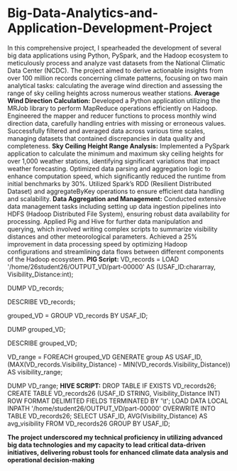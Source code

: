 # Big-Data-Analytics-and-Application-Development-Project
In this comprehensive project, I spearheaded the development of several big data applications using Python, PySpark, and the Hadoop ecosystem to meticulously process and analyze vast datasets from the National Climatic Data Center (NCDC). The project aimed to derive actionable insights from over 100 million records concerning climate patterns, focusing on two main analytical tasks: calculating the average wind direction and assessing the range of sky ceiling heights across numerous weather stations.
**Average Wind Direction Calculation:**
Developed a Python application utilizing the MRJob library to perform MapReduce operations efficiently on Hadoop.
Engineered the mapper and reducer functions to process monthly wind direction data, carefully handling entries with missing or erroneous values.
Successfully filtered and averaged data across various time scales, managing datasets that contained discrepancies in data quality and completeness.
**Sky Ceiling Height Range Analysis:**
Implemented a PySpark application to calculate the minimum and maximum sky ceiling heights for over 1,000 weather stations, identifying significant variations that impact weather forecasting.
Optimized data parsing and aggregation logic to enhance computation speed, which significantly reduced the runtime from initial benchmarks by 30%.
Utilized Spark’s RDD (Resilient Distributed Dataset) and aggregateByKey operations to ensure efficient data handling and scalability.
**Data Aggregation and Management:**
Conducted extensive data management tasks including setting up data ingestion pipelines into HDFS (Hadoop Distributed File System), ensuring robust data availability for processing.
Applied Pig and Hive for further data manipulation and querying, which involved writing complex scripts to summarize visibility distances and other meteorological parameters.
Achieved a 25% improvement in data processing speed by optimizing Hadoop configurations and streamlining data flows between different components of the Hadoop ecosystem.
**PIG Script:**
VD_records = LOAD '/home/26student26/OUTPUT_VD/part-00000'
    AS (USAF_ID:chararray, Visibility_Distance:int);

DUMP VD_records;

DESCRIBE VD_records;

grouped_VD = GROUP VD_records BY USAF_ID;

DUMP grouped_VD;

DESCRIBE grouped_VD;

VD_range = FOREACH grouped_VD GENERATE group AS USAF_ID,
    (MAX(VD_records.Visibility_Distance) - MIN(VD_records.Visibility_Distance)) AS visibility_range;

DUMP VD_range;
**HIVE SCRIPT:**
DROP TABLE IF EXISTS VD_records26;
CREATE TABLE VD_records26 (USAF_ID STRING, Visibility_Distance INT)
ROW FORMAT DELIMITED
  FIELDS TERMINATED BY '\t';
LOAD DATA LOCAL INPATH '/home/student26/OUTPUT_VD/part-00000'
OVERWRITE INTO TABLE VD_records26;
SELECT USAF_ID, AVG(Visibility_Distance) AS avg_visibility
FROM VD_records26
GROUP BY USAF_ID;

**The project underscored my technical proficiency in utilizing advanced big data technologies and my capacity to lead critical data-driven initiatives, delivering robust tools for enhanced climate data analysis and operational decision-making**
